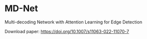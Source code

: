 # MD-Net
Multi-decoding Network with Attention Learning for Edge Detection

Download paper: https://doi.org/10.1007/s11063-022-11070-7
